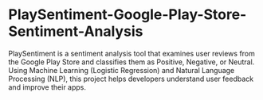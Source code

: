 # PlaySentiment-Google-Play-Store-Sentiment-Analysis
PlaySentiment is a sentiment analysis tool that examines user reviews from the Google Play Store and classifies them as Positive, Negative, or Neutral. Using Machine Learning (Logistic Regression) and Natural Language Processing (NLP), this project helps developers understand user feedback and improve their apps.
